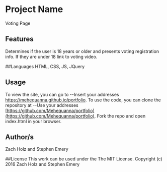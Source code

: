 # Project Name
Voting Page

## Features
Determines if the user is 18 years or older and presents voting registration info. If they are under 18 link to voting video.

##Languages
HTML, CSS, JS, JQuery

## Usage
To view the site, you can go to --Insert your addresses https://mehequanna.github.io/portfolio.
To use the code, you can clone the repository at --Use your addresses [https://github.com/Mehequanna/portfolio](https://github.com/Mehequanna/portfolio).
Fork the repo and open index.html in your browser.

## Author/s
Zach Holz and Stephen Emery

##License
This work can be used under the The MIT License.
Copyright (c) 2016 Zach Holz and Stephen Emery
